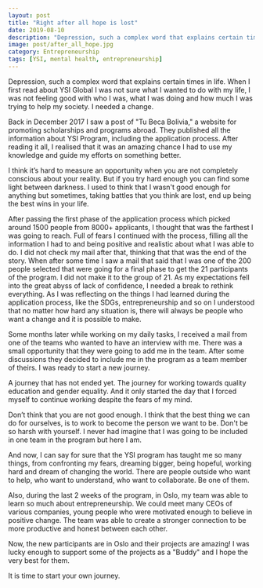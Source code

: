 ```yaml
---
layout: post
title: "Right after all hope is lost"
date: 2019-08-10
description: "Depression, such a complex word that explains certain times in life. When I first read about YSI Global I was not sure what to do with..."
image: post/after_all_hope.jpg
category: Entrepreneurship
tags: [YSI, mental health, entrepreneurship]
---
```


Depression, such a complex word that explains certain times in life. When I first read about YSI Global I was not sure what I wanted to do with my life, I was not feeling good with who I was, what I was doing and how much I was trying to help my society. I needed a change.

Back in December 2017 I saw a post of "Tu Beca Bolivia," a website for promoting scholarships and programs abroad. They published all the information about YSI Program, including the application process. After reading it all, I realised that it was an amazing chance I had to use my knowledge and guide my efforts on something better.

I think it’s hard to measure an opportunity when you are not completely conscious about your reality. But if you try hard enough you can find some light between darkness. I used to think that I wasn't good enough for anything but sometimes, taking battles that you think are lost, end up being the best wins in your life.

After passing the first phase of the application process which picked around 1500 people from 8000+ applicants, I thought that was the farthest I was going to reach. Full of fears I continued with the process, filling all the information I had to and being positive and realistic about what I was able to do. I did not check my mail after that, thinking that that was the end of the story. When after some time I saw a mail that said that I was one of the 200 people selected that were going for a final phase to get the 21 participants of the program. I did not make it to the group of 21. As my expectations fell into the great abyss of lack of confidence, I needed a break to rethink everything. As I was reflecting on the things I had learned during the application process, like the SDGs, entrepreneurship and so on I understood that no matter how hard any situation is, there will always be people who want a change and it is possible to make.

Some months later while working on my daily tasks, I received a mail from one of the teams who wanted to have an interview with me. There was a small opportunity that they were going to add me in the team. After some discussions they decided to include me in the program as a team member of theirs. I was ready to start a new journey.

A journey that has not ended yet. The journey for working towards quality education and gender equality. And it only started the day that I forced myself to continue working despite the fears of my mind.

Don’t think that you are not good enough. I think that the best thing we can do for ourselves, is to work to become the person we want to be. Don't be so harsh with yourself. I never had imagine that I was going to be included in one team in the program but here I am.

And now, I can say for sure that the YSI program has taught me so many things, from confronting my fears, dreaming bigger, being hopeful, working hard and dream of changing the world. There are people outside who want to help, who want to understand, who want to collaborate. Be one of them.

Also, during the last 2 weeks of the program, in Oslo, my team was able to learn so much about entrepreneurship. We could meet many CEOs of various companies, young people who were motivated enough to believe in positive change. The team was able to create a stronger connection to be more productive and honest between each other.

Now, the new participants are in Oslo and their projects are amazing! I was lucky enough to support some of the projects as a "Buddy" and I hope the very best for them.

It is time to start your own journey.
